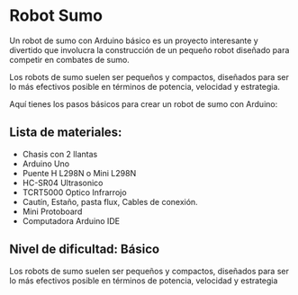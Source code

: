 <div><h1>Robot Sumo</h1>
<p>Un robot de sumo con Arduino básico es un proyecto interesante y divertido que involucra la construcción de un pequeño robot diseñado para competir en combates de sumo.</p>
<p>Los robots de sumo suelen ser pequeños y compactos,
diseñados para ser lo más efectivos posible en términos de potencia,
velocidad y estrategia.</p>
<p>Aquí tienes los pasos básicos para crear un robot de sumo con Arduino:</p></div>

<h2> Lista de materiales:</h2>
<ul>
  <li>Chasis con 2 llantas</li>
  <li>Arduino Uno</li>
  <li>Puente H L298N o Mini L298N</li>
  <li>HC-SR04 Ultrasonico</li>
  <li>TCRT5000 Optico Infrarrojo</li>
  <li>Cautín, Estaño, pasta flux, Cables de conexión.</li>
  <li>Mini Protoboard</li>
  <li>Computadora Arduino IDE</li>
</ul>

<h2>Nivel de dificultad: Básico</h2>

Los robots de sumo suelen ser pequeños y compactos,
diseñados para ser lo más efectivos posible en términos de potencia,
velocidad y estrategia
